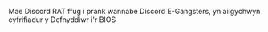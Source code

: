Mae Discord RAT ffug i prank wannabe Discord E-Gangsters, yn ailgychwyn cyfrifiadur y Defnyddiwr i'r BIOS
